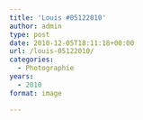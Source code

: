 ```yaml
---
title: 'Louis #05122010'
author: admin
type: post
date: 2010-12-05T18:11:18+00:00
url: /louis-05122010/
categories:
  - Photographie
years:
  - 2010
format: image

---
```

